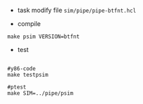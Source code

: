 * task
  modify file `sim/pipe/pipe-btfnt.hcl`


* compile
```
make psim VERSION=btfnt
```

* test
```

#y86-code
make testpsim

#ptest
make SIM=../pipe/psim

```


